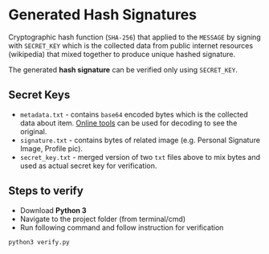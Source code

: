 # Generated Hash Signatures

Cryptographic hash function (`SHA-256`) that applied to the `MESSAGE` by signing with `SECRET_KEY` which is the collected data from public internet resources (wikipedia) that mixed together to produce unique hashed signature.

The generated **hash signature** can be verified only using `SECRET_KEY`.

## Secret Keys

- `metadata.txt` - contains `base64` encoded bytes which is the collected data about item. [Online tools](https://www.base64decode.org/) can be used for decoding to see the original.
- `signature.txt` - contains bytes of related image (e.g. Personal Signature Image, Profile pic).
- `secret_key.txt` - merged version of two `txt` files above to mix bytes and used as actual secret key for verification.

## Steps to verify

- Download **Python 3**
- Navigate to the project folder (from terminal/cmd)
- Run following command and follow instruction for verification

```
python3 verify.py
```
